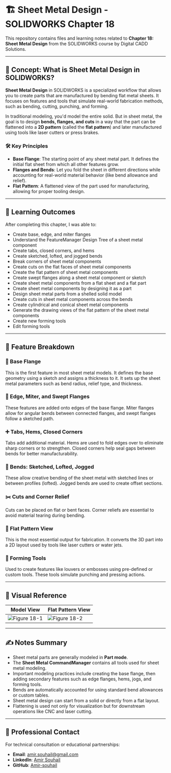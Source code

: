 # 🏗️ Sheet Metal Design - SOLIDWORKS Chapter 18

This repository contains files and learning notes related to **Chapter 18: Sheet Metal Design** from the SOLIDWORKS course by Digital CADD Solutions.

---

## 🧠 Concept: What is Sheet Metal Design in SOLIDWORKS?

**Sheet Metal Design** in SOLIDWORKS is a specialized workflow that allows you to create parts that are manufactured by bending flat metal sheets. It focuses on features and tools that simulate real-world fabrication methods, such as bending, cutting, punching, and forming.

In traditional modeling, you'd model the entire solid. But in sheet metal, the goal is to design **bends, flanges, and cuts** in a way that the part can be flattened into a **2D pattern** (called the **flat pattern**) and later manufactured using tools like laser cutters or press brakes.

### 🛠️ Key Principles

- **Base Flange**: The starting point of any sheet metal part. It defines the initial flat sheet from which all other features grow.
- **Flanges and Bends**: Let you fold the sheet in different directions while accounting for real-world material behavior (like bend allowance and relief).
- **Flat Pattern**: A flattened view of the part used for manufacturing, allowing for proper tooling design.

---

## 🎯 Learning Outcomes

After completing this chapter, I was able to:

- Create base, edge, and miter flanges
- Understand the FeatureManager Design Tree of a sheet metal component
- Create tabs, closed corners, and hems
- Create sketched, lofted, and jogged bends
- Break corners of sheet metal components
- Create cuts on the flat faces of sheet metal components
- Create the flat pattern of sheet metal components
- Create swept flanges along a sheet metal component or sketch
- Create sheet metal components from a flat sheet and a flat part
- Create sheet metal components by designing it as a part
- Design sheet metal parts from a shelled solid model
- Create cuts in sheet metal components across the bends
- Create cylindrical and conical sheet metal components
- Generate the drawing views of the flat pattern of the sheet metal components
- Create new forming tools
- Edit forming tools

---

## 🧩 Feature Breakdown

### 📐 Base Flange
This is the first feature in most sheet metal models. It defines the base geometry using a sketch and assigns a thickness to it. It sets up the sheet metal parameters such as bend radius, relief type, and thickness.

### 📏 Edge, Miter, and Swept Flanges
These features are added onto edges of the base flange. Miter flanges allow for angular bends between connected flanges, and swept flanges follow a sketched path.

### ➕ Tabs, Hems, Closed Corners
Tabs add additional material. Hems are used to fold edges over to eliminate sharp corners or to strengthen. Closed corners help seal gaps between bends for better manufacturability.

### 🔄 Bends: Sketched, Lofted, Jogged
These allow creative bending of the sheet metal with sketched lines or between profiles (lofted). Jogged bends are used to create offset sections.

### ✂️ Cuts and Corner Relief
Cuts can be placed on flat or bent faces. Corner reliefs are essential to avoid material tearing during bending.

### 🧾 Flat Pattern View
This is the most essential output for fabrication. It converts the 3D part into a 2D layout used by tools like laser cutters or water jets.

### 🧰 Forming Tools
Used to create features like louvers or embosses using pre-defined or custom tools. These tools simulate punching and pressing actions.

---

## 🧩 Visual Reference

| Model View | Flat Pattern View |
|------------|-------------------|
| ![Figure 18-1](assets/Figure18-1.jpg) | ![Figure 18-2](assets/Figure18-2.jpg) |

---

## ✍️ Notes Summary

- Sheet metal parts are generally modeled in **Part mode**.
- The **Sheet Metal CommandManager** contains all tools used for sheet metal modeling.
- Important modeling practices include creating the base flange, then adding secondary features such as edge flanges, hems, jogs, and forming tools.
- Bends are automatically accounted for using standard bend allowances or custom tables.
- Sheet metal design can start from a solid or directly from a flat layout.
- Flattening is used not only for visualization but for downstream operations like CNC and laser cutting.

---

## 💼 Professional Contact

For technical consultation or educational partnerships:

- **Email**: [amir.souhail@gmail.com](mailto:amir.souhail@gmail.com)  
- **LinkedIn**: [Amir Souhail](https://www.linkedin.com/in/amir-souhail-3b939069/)  
- **GitHub**: [Amir-souhail](https://github.com/Amir-souhail)

